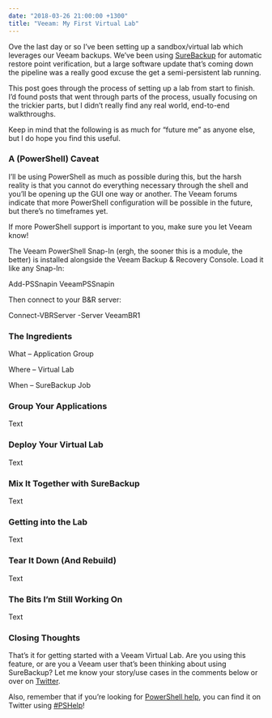 ```yaml
---
date: "2018-03-26 21:00:00 +1300"
title: "Veeam: My First Virtual Lab"
---
```


Ove the last day or so I’ve been setting up a sandbox/virtual lab which
leverages our Veeam backups. We’ve been using
[SureBackup](https://www.veeam.com/videos/surebackup-how-it-works-22.html) for
automatic restore point verification, but a large software update that’s coming
down the pipeline was a really good excuse the get a semi-persistent lab
running.

This post goes through the process of setting up a lab from start to finish. I’d
found posts that went through parts of the process, usually focusing on the
trickier parts, but I didn’t really find any real world, end-to-end
walkthroughs.

Keep in mind that the following is as much for “future me” as anyone else, but I
do hope you find this useful.

### A (PowerShell) Caveat

I’ll be using PowerShell as much as possible during this, but the harsh reality
is that you cannot do everything necessary through the shell and you’ll be
opening up the GUI one way or another. The Veeam forums indicate that more
PowerShell configuration will be possible in the future, but there’s no
timeframes yet.

If more PowerShell support is important to you, make sure you let Veeam know!

The Veeam PowerShell Snap-In (ergh, the sooner this is a module, the better) is
installed alongside the Veeam Backup & Recovery Console. Load it like any
Snap-In:

Add-PSSnapin VeeamPSSnapin

Then connect to your B&R server:

Connect-VBRServer -Server VeeamBR1

### The Ingredients

What – Application Group

Where – Virtual Lab

When – SureBackup Job

### Group Your Applications

Text

### Deploy Your Virtual Lab

Text

### Mix It Together with SureBackup

Text

### Getting into the Lab

Text

### Tear It Down (And Rebuild)

Text

### The Bits I’m Still Working On

Text

### Closing Thoughts

That’s it for getting started with a Veeam Virtual Lab. Are you using this
feature, or are you a Veeam user that’s been thinking about using SureBackup?
Let me know your story/use cases in the comments below or over on
[Twitter](https://twitter.com/WindosNZ).

Also, remember that if you’re looking for [PowerShell
help](https://king.geek.nz/2018/03/20/pshelp-twitter/), you can find it on
Twitter using
[\#PSHelp](https://twitter.com/search?f=tweets&vertical=default&q=%23pshelp&src=typd)!
